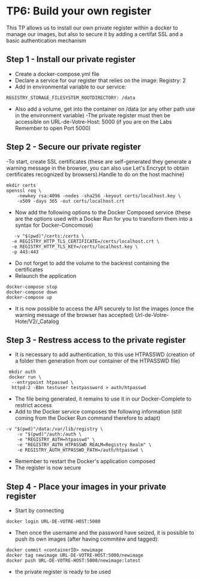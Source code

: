 # TP6: Build your own register

This TP allows us to install our own private register within a docker to manage our images, but also to secure it by adding a certifat SSL and a basic authentication mechanism 

## Step 1 - Install our private register
- Create a docker-compose.yml file
- Declare a service for our register that relies on the image: Registry: 2
- Add in environmental variable to our service:
```
REGISTRY_STORAGE_FILESYSTEM_ROOTDIRECTORY: /data
```
- Also add a volume, get into the container on /data (or any other path use in the environment variable)
-The private register must then be accessible on URL-de-Votre-Host: 5000 (if you are on the Labs Remember to open Port 5000)

## Step 2 - Secure our private register

-To start, create SSL certificates (these are self-generated they generate a warning message in the browser, you can also use Let's Encrypt to obtain certificates recognized by browsers).Handle to do on the host machine)
```
mkdir certs
openssl req \
    -newkey rsa:4096 -nodes -sha256 -keyout certs/localhost.key \
    -x509 -days 365 -out certs/localhost.crt

```
- Now add the following options to the Docker Composed service (these are the options used with a Docker Run for you to transform them into a syntax for Docker-Concomose)
 ```
    -v "$(pwd)"/certs:/certs \         
   -e REGISTRY_HTTP_TLS_CERTIFICATE=/certs/localhost.crt \
   -e REGISTRY_HTTP_TLS_KEY=/certs/localhost.key \
   -p 443:443 
```
- Do not forget to add the volume to the backrest containing the certificates
- Relaunch the application
```
docker-compose stop
docker-compose down
docker-compose up
```
- It is now possible to access the API securely to list the images (once the warning message of the browser has accepted)
Url-de-Votre-Hote/V2/_Catalog

## Step 3 - Restress access to the private register

- It is necessary to add authentication, to this use HTPASSWD (creation of a folder then generation from our container of the HTPASSWD file)
```
 mkdir auth
 docker run \
  --entrypoint htpasswd \
  httpd:2 -Bbn testuser testpassword > auth/htpasswd
```
- The file being generated, it remains to use it in our Docker-Complete to restrict access
- Add to the Docker service composes the following information (still coming from the Docker Run command therefore to adapt)
```
-v "$(pwd)"/data:/var/lib/registry \
    -v "$(pwd)"/auth:/auth \
    -e "REGISTRY_AUTH=htpasswd" \
    -e "REGISTRY_AUTH_HTPASSWD_REALM=Registry Realm" \
    -e REGISTRY_AUTH_HTPASSWD_PATH=/auth/htpasswd \
```
- Remember to restart the Docker's application composed
- The register is now secure

## Step 4 - Place your images in your private register
- Start by connecting
```
docker login URL-DE-VOTRE-HOST:5000
```
- Then once the username and the password have seized, it is possible to push its own images (after having commitéw and tagged):
```
docker commit <containerID> newimage
docker tag newimage URL-DE-VOTRE-HOST:5000/newimage
docker push URL-DE-VOTRE-HOST:5000/newimage:latest
```
- the private register is ready to be used
